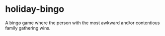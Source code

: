 # holiday-bingo
A bingo game where the person with the most awkward and/or contentious family gathering wins.

